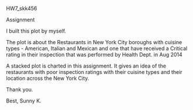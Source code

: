 HW7_skk456

Assignment

I built this plot by myself.

The plot is about the Restaurants in New York City boroughs with cuisine types - American, Italian and Mexican and one that have received a Critical rating in their inspection that was performed by Health Dept. in Aug 2014

A stacked plot is charted in this assignment. It gives an idea of the restaurants with poor inspection ratings with their cuisine types and their location across the New York City.

Thank you.

Best,
Sunny K.